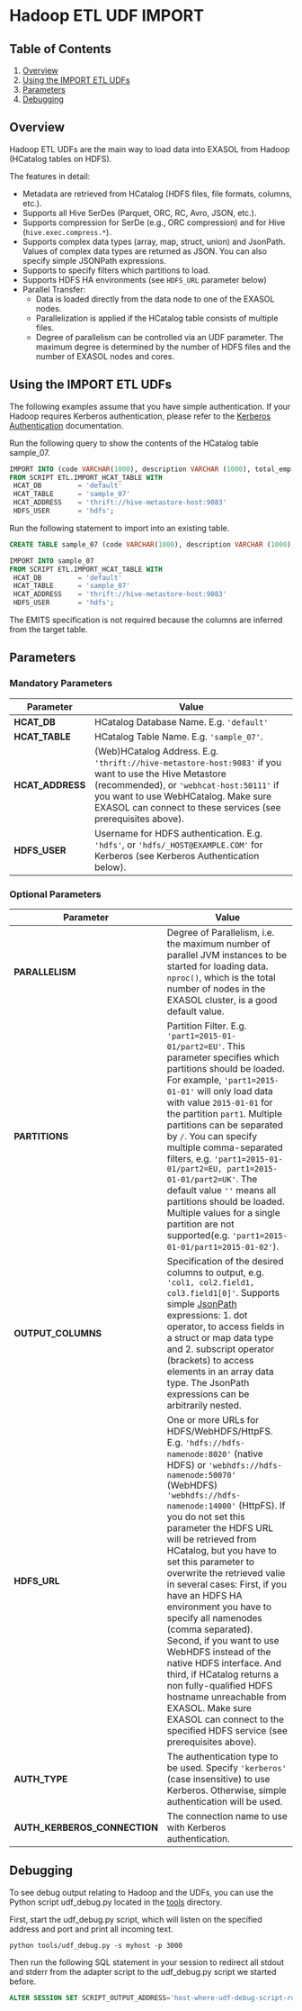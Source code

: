 # Hadoop ETL UDF IMPORT

## Table of Contents
1. [Overview](#overview)
2. [Using the IMPORT ETL UDFs](#using-the-import-etl-udfs)
3. [Parameters](#parameters)
4. [Debugging](#debugging)

## Overview
Hadoop ETL UDFs are the main way to load data into EXASOL from Hadoop (HCatalog tables on HDFS).

The features in detail:
* Metadata are retrieved from HCatalog (HDFS files, file formats, columns, etc.).
* Supports all Hive SerDes (Parquet, ORC, RC, Avro, JSON, etc.).
* Supports compression for SerDe (e.g., ORC compression) and for Hive (```hive.exec.compress.*```).
* Supports complex data types (array, map, struct, union) and JsonPath. Values of complex data types are returned as JSON. You can also specify simple JSONPath expressions.
* Supports to specify filters which partitions to load.
* Supports HDFS HA environments (see ```HDFS_URL``` parameter below)
* Parallel Transfer:
  * Data is loaded directly from the data node to one of the EXASOL nodes.
  * Parallelization is applied if the HCatalog table consists of multiple files.
  * Degree of parallelism can be controlled via an UDF parameter. The maximum degree is determined by the number of HDFS files and the number of EXASOL nodes and cores.

## Using the IMPORT ETL UDFs

The following examples assume that you have simple authentication. If your Hadoop requires Kerberos authentication, please refer to the [Kerberos Authentication](kerberos.md) documentation.

Run the following query to show the contents of the HCatalog table sample_07.
```sql
IMPORT INTO (code VARCHAR(1000), description VARCHAR (1000), total_emp INT, salary INT)
FROM SCRIPT ETL.IMPORT_HCAT_TABLE WITH
 HCAT_DB         = 'default'
 HCAT_TABLE      = 'sample_07'
 HCAT_ADDRESS    = 'thrift://hive-metastore-host:9083'
 HDFS_USER       = 'hdfs';
```

Run the following statement to import into an existing table.
```sql
CREATE TABLE sample_07 (code VARCHAR(1000), description VARCHAR (1000), total_emp INT, salary INT);

IMPORT INTO sample_07
FROM SCRIPT ETL.IMPORT_HCAT_TABLE WITH
 HCAT_DB         = 'default'
 HCAT_TABLE      = 'sample_07'
 HCAT_ADDRESS    = 'thrift://hive-metastore-host:9083'
 HDFS_USER       = 'hdfs';
```
The EMITS specification is not required because the columns are inferred from the target table.

## Parameters

### Mandatory Parameters

Parameter           | Value
------------------- | -----------
**HCAT_DB**         | HCatalog Database Name. E.g. ```'default'```
**HCAT_TABLE**      | HCatalog Table Name. E.g. ```'sample_07'```.
**HCAT_ADDRESS**    | (Web)HCatalog Address. E.g. ```'thrift://hive-metastore-host:9083'``` if you want to use the Hive Metastore (recommended), or ```'webhcat-host:50111'``` if you want to use WebHCatalog. Make sure EXASOL can connect to these services (see prerequisites above).
**HDFS_USER**       | Username for HDFS authentication. E.g. ```'hdfs'```, or ```'hdfs/_HOST@EXAMPLE.COM'``` for Kerberos (see Kerberos Authentication below).

### Optional Parameters

Parameter           | Value
------------------- | -----------
**PARALLELISM**     | Degree of Parallelism, i.e. the maximum number of parallel JVM instances to be started for loading data. ```nproc()```, which is the total number of nodes in the EXASOL cluster, is a good default value.
**PARTITIONS**      | Partition Filter. E.g. ```'part1=2015-01-01/part2=EU'```. This parameter specifies which partitions should be loaded. For example, ```'part1=2015-01-01'``` will only load data with value ```2015-01-01``` for the partition ```part1```. Multiple partitions can be separated by ```/```. You can specify multiple comma-separated filters, e.g. ```'part1=2015-01-01/part2=EU, part1=2015-01-01/part2=UK'```. The default value ```''``` means all partitions should be loaded. Multiple values for a single partition are not supported(e.g. ```'part1=2015-01-01/part1=2015-01-02'```).
**OUTPUT_COLUMNS**  | Specification of the desired columns to output, e.g. ```'col1, col2.field1, col3.field1[0]'```. Supports simple [JsonPath](http://goessner.net/articles/JsonPath/) expressions: 1. dot operator, to access fields in a struct or map data type and 2. subscript operator (brackets) to access elements in an array data type. The JsonPath expressions can be arbitrarily nested.
**HDFS_URL**        | One or more URLs for HDFS/WebHDFS/HttpFS. E.g. ```'hdfs://hdfs-namenode:8020'``` (native HDFS) or ```'webhdfs://hdfs-namenode:50070'``` (WebHDFS) ```'webhdfs://hdfs-namenode:14000'``` (HttpFS). If you do not set this parameter the HDFS URL will be retrieved from HCatalog, but you have to set this parameter to overwrite the retrieved valie in several cases: First, if you have an HDFS HA environment you have to specify all namenodes (comma separated). Second, if you want to use WebHDFS instead of the native HDFS interface. And third, if HCatalog returns a non fully-qualified HDFS hostname unreachable from EXASOL. Make sure EXASOL can connect to the specified HDFS service (see prerequisites above).
**AUTH_TYPE**       | The authentication type to be used. Specify ```'kerberos'``` (case insensitive) to use Kerberos. Otherwise, simple authentication will be used.
**AUTH_KERBEROS_CONNECTION**        | The connection name to use with Kerberos authentication.

## Debugging
To see debug output relating to Hadoop and the UDFs, you can use the Python script udf_debug.py located in the [tools](../tools) directory.

First, start the udf_debug.py script, which will listen on the specified address and port and print all incoming text.
```
python tools/udf_debug.py -s myhost -p 3000
```
Then run the following SQL statement in your session to redirect all stdout and stderr from the adapter script to the udf_debug.py script we started before.
```sql
ALTER SESSION SET SCRIPT_OUTPUT_ADDRESS='host-where-udf-debug-script-runs:3000';
```
